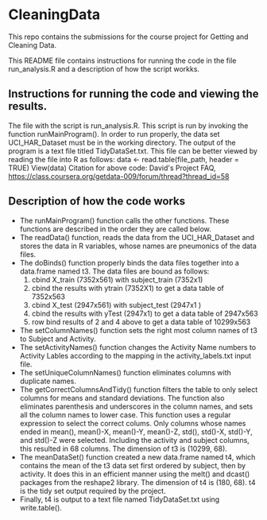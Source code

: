 CleaningData
============
This repo contains the submissions for the course project for Getting and Cleaning Data.

This README file contains instructions for running the code in the file run_analysis.R and a description of how the script workks.

## Instructions for running the code and viewing the results.
The file with the script is run_analysis.R.  This script is run by invoking the function runMainProgram().  In order to run properly, the data set UCI_HAR_Dataset must be in the working directory.  The output of the program is a text file titled TidyDataSet.txt.  This file can be better viewed by reading the file into R as follows:
data <- read.table(file_path, header = TRUE)
View(data)
Citation for above code: David's Project FAQ, https://class.coursera.org/getdata-009/forum/thread?thread_id=58

## Description of how the code works
* The runMainProgram() function calls the other functions.  These functions are described in the order they are called below.
* The readData() function, reads the data from the UCI_HAR_Dataset and stores the data in R variables, whose names are pneumonics of the data files.
* The doBinds() function properly binds the data files together into a data.frame named t3.  The data files are bound as follows:
  1. cbind X_train (7352x561) with subject_train (7352x1)
  2. cbind the results with ytrain (7352X1)  to get a data table of 7352x563
  3. cbind X_test (2947x561) with subject_test (2947x1 )
  4. cbind the results with yTest (2947x1) to get a data table of 2947x563
  5. row bind results of 2 and 4 above to get a data table of 10299x563
* The setColumnNames() function sets the right most column names of t3 to Subject and Activity.
* The setActivityNames() function changes the Activity Name numbers to Activity Lables according to the mapping in the activity_labels.txt input file.
* The setUniqueColumnNames() function eliminates columns with duplicate names.
* The getCorrectColumnsAndTidy() function filters the table to only select columns for means and standard deviations.  The function also eliminates parenthesis and underscores in the column names, and sets all the column names to lower case.  This function uses a regular expression to select the correct colums.  Only columns whose names ended in mean(), mean()-X, mean()-Y, mean()-Z, std(), std()-X, std()-Y, and std()-Z were selected.  Including the activity and subject columns, this resulted in 68 columns.  The dimension of t3 is (10299, 68).
* The meanDataSet() function created a new data.frame named t4, which contains the mean of the t3 data set first ordered by subject, then by activity.  It does this in an efficient manner using the melt() and dcast() packages from the reshape2 library.  The dimension of t4 is (180, 68). t4 is the tidy set output required by the project.
* Finally, t4 is output to a text file named TidyDataSet.txt using write.table().
